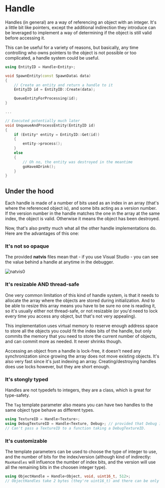 # Handle

Handles (in general) are a way of referencing an object with an integer. It's a little bit like pointers, except the additional indirection
they introduce can be leveraged to implement a way of determining if the object is still valid before accessing it.

This can be useful for a variety of reasons, but basically, any time controlling who owns pointers to the object is not possible
or too complicated, a handle system could be useful.

```c++
using EntityID = Handle<Entity>;

void SpawnEntity(const SpawnData& data)
{
    // Create an entity and return a handle to it
    EntityID id = EntityID::Create(data);

    QueueEntityForProcessing(id);
}

...

// Executed potentially much later
void UnqueueAndProcessEntity(EntityID id)
{
    if (Entity* entity = EntityID::Get(id))
    {
        entity->process();
    }
    else
    {
        // Oh no, the entity was destroyed in the meantime
        goHaveADrink();
    }
}
```
## Under the hood

Each handle is made of a number of bits used as an index in an array (that's where the referenced object is), 
and some bits acting as a version number. If the version number in the handle matches the one in the array at the same index, the object is valid.
Otherwise it means the object has been destroyed.

Now, that's also pretty much what all the other handle implementations do. Here are the advantages of this one:

### It's not so opaque

The provided **natvis** files mean that - if you use Visual Studio - you can see the value behind a handle at anytime in the debugger.

![natvis0](https://user-images.githubusercontent.com/2878094/41821247-fba2833a-77dd-11e8-993c-e883f7e146bf.PNG)

### It's resizable AND thread-safe

One very common limitation of this kind of handle system, is that it needs to allocate the array where the objects
are stored during initialization. And to be able to resize this array means you have to be sure no one is reading it, 
so it's usually either not thread-safe, or not resizable (or you'd need to lock every time you access any object, but that's not very appealing).

This implementation uses virtual memory to reserve enough address space to store all the objects you could fit the index bits of the handle,
but only commits the memory that you need to store the current number of objects, and can commit more as needed. It never shrinks though.

Accessing an object from a handle is lock-free, it doesn't need any synchronization since growing the array does not move existing objects.
It's also very fast since it's just indexing an array.
Creating/destroying handles does use locks however, but they are short enough.

### It's stongly typed

Handles are not typedefs to integers, they are a class, which is great for type-safety.

The `Tag` template parameter also means you can have two handles to the same object type behave as different types.

```c++
using TextureID = Handle<Texture>;
using DebugTextureID = Handle<Texture, Debug>; // provided that Debug is a type
// Can't pass a TextureID to a function taking a DebugTextureID.
```

### It's customizable

The template parameters can be used to choose the type of integer to use, and the number of bits for the index/version 
(although kind of indirectly: `MaxHandles` will influence the number of index bits, and the version will use all the 
remaining bits in the choosen integer type).

```c++
using ObjectHandle = Handle<Object, void, uint16_t, 512>;
// ObjectHandles take 2 bytes (they're uint16_t) and there can be only 512 hanles in flight (which means 9 bits of index and 7 bits of version)
```

